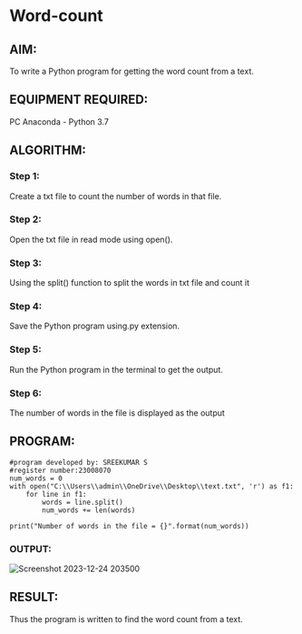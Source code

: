 # Word-count
## AIM:
To write a Python program for getting the word count from a text.
## EQUIPMENT REQUIRED: 
PC
Anaconda - Python 3.7
## ALGORITHM: 
### Step 1:
Create a txt file to count the number of words in that file.
### Step 2: 
Open the txt file in read mode using open(). 
### Step 3: 
Using the split() function to split the words in txt file and count it
### Step 4:  
 Save the Python program using.py extension.
### Step 5: 
Run the Python program in the terminal to get the output.
### Step 6: 
The number of words in the file is displayed as the output

## PROGRAM:
```
#program developed by: SREEKUMAR S
#register number:23008070
num_words = 0 
with open("C:\\Users\\admin\\OneDrive\\Desktop\\text.txt", 'r') as f1:
    for line in f1:
        words = line.split()
        num_words += len(words)

print("Number of words in the file = {}".format(num_words))

```

### OUTPUT:
![Screenshot 2023-12-24 203500](https://github.com/guru14789/Word-count/assets/151705853/59cecbe9-1074-4d83-b37e-244cabca61ec)

## RESULT:
Thus the program is written to find the word count from a text.
